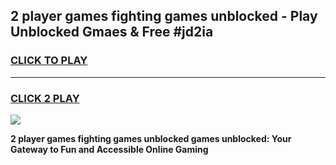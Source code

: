 
## 2 player games fighting games unblocked - Play Unblocked Gmaes & Free #jd2ia
<h3>
<a href="https://news.freeplayer.one?title=2_player_games_fighting_games_unblocked&ref=03M">CLICK TO PLAY</a></h3>
<hr>

<h3>
<a href="https://news.freeplayer.one?title=2_player_games_fighting_games_unblocked&ref=03M">CLICK 2 PLAY</a>
  
</h3>

<a href="https://news.freeplayer.one?title=2_player_games_fighting_games_unblocked&ref=03M"><img src="https://clearcache.store/games.png"></a>


**2 player games fighting games unblocked games unblocked: Your Gateway to Fun and Accessible Online Gaming**
